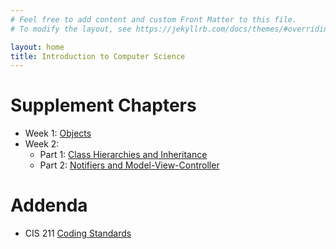 ```yaml
---
# Feel free to add content and custom Front Matter to this file.
# To modify the layout, see https://jekyllrb.com/docs/themes/#overriding-theme-defaults

layout: home
title: Introduction to Computer Science
---
```


# Supplement Chapters

* Week 1: [Objects](chapters/01_1_Objects.html)
* Week 2: 
  * Part 1: [Class Hierarchies and Inheritance](chapters/02_1_Inheritance)
  * Part 2: [Notifiers and Model-View-Controller](chapters/02_2_Notifiers)

# Addenda

* CIS 211 [Coding Standards](reference/CodingStandards.html)



